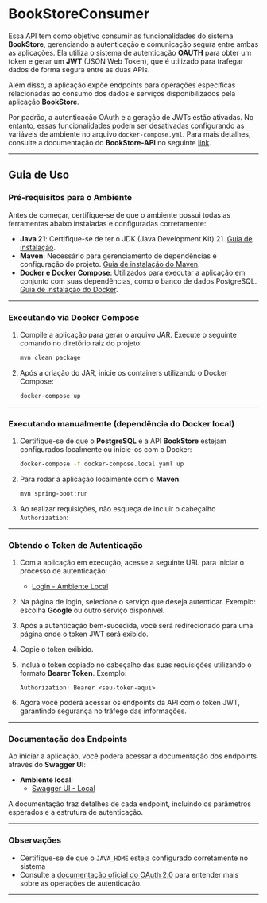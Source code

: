 # BookStoreConsumer

Essa API tem como objetivo consumir as funcionalidades do sistema **BookStore**, gerenciando a autenticação e comunicação segura entre ambas as aplicações. Ela utiliza o sistema de autenticação **OAUTH** para obter um token e gerar um **JWT** (JSON Web Token), que é utilizado para trafegar dados de forma segura entre as duas APIs.

Além disso, a aplicação expõe endpoints para operações específicas relacionadas ao consumo dos dados e serviços disponibilizados pela aplicação **BookStore**.

Por padrão, a autenticação OAuth e a geração de JWTs estão ativadas. No entanto, essas funcionalidades podem ser desativadas configurando as variáveis de ambiente no arquivo `docker-compose.yml`. Para mais detalhes, consulte a documentação do **BookStore-API** no seguinte <a href="https://github.com/sauloddiniz/bookstore" target="_blank">link</a>.

---

## Guia de Uso

### Pré-requisitos para o Ambiente

Antes de começar, certifique-se de que o ambiente possui todas as ferramentas abaixo instaladas e configuradas corretamente:

- **Java 21**: Certifique-se de ter o JDK (Java Development Kit) 21. <a href="https://openjdk.org/install/" target="_blank">Guia de instalação</a>.
- **Maven**: Necessário para gerenciamento de dependências e configuração do projeto. <a href="https://maven.apache.org/install.html" target="_blank">Guia de instalação do Maven</a>.
- **Docker e Docker Compose**: Utilizados para executar a aplicação em conjunto com suas dependências, como o banco de dados PostgreSQL. <a href="https://docs.docker.com/get-docker/" target="_blank">Guia de instalação do Docker</a>.

---

### Executando via Docker Compose

1. Compile a aplicação para gerar o arquivo JAR. Execute o seguinte comando no diretório raiz do projeto:
   ```bash
   mvn clean package
   ```

2. Após a criação do JAR, inicie os containers utilizando o Docker Compose:
   ```bash
   docker-compose up
   ```
---

### Executando manualmente (dependência do Docker local)

1. Certifique-se de que o **PostgreSQL** e a API **BookStore** estejam configurados localmente ou inicie-os com o Docker:
   ```bash
   docker-compose -f docker-compose.local.yaml up
   ```

2. Para rodar a aplicação localmente com o **Maven**:
   ```bash
   mvn spring-boot:run
   ```

3. Ao realizar requisições, não esqueça de incluir o cabeçalho `Authorization`:

---

### Obtendo o Token de Autenticação

1. Com a aplicação em execução, acesse a seguinte URL para iniciar o processo de autenticação:
   - <a href="http://localhost:8081/bookstore-consumer-api/login" target="_blank">Login - Ambiente Local</a>

2. Na página de login, selecione o serviço que deseja autenticar. Exemplo: escolha **Google** ou outro serviço disponível.

3. Após a autenticação bem-sucedida, você será redirecionado para uma página onde o token JWT será exibido.

4. Copie o token exibido.

5. Inclua o token copiado no cabeçalho das suas requisições utilizando o formato **Bearer Token**. Exemplo:

   ```http
   Authorization: Bearer <seu-token-aqui>
   ```

6. Agora você poderá acessar os endpoints da API com o token JWT, garantindo segurança no tráfego das informações.

---

### Documentação dos Endpoints

Ao iniciar a aplicação, você poderá acessar a documentação dos endpoints através do **Swagger UI**:

- **Ambiente local**:
   - <a href="http://localhost:8081/bookstore-consumer-api/swagger-ui/index.html" target="_blank">Swagger UI - Local</a>

A documentação traz detalhes de cada endpoint, incluindo os parâmetros esperados e a estrutura de autenticação.

---

### Observações

- Certifique-se de que o `JAVA_HOME` esteja configurado corretamente no sistema
- Consulte a <a href="https://oauth.net/2/" target="_blank">documentação oficial do OAuth 2.0</a> para entender mais sobre as operações de autenticação.

---
